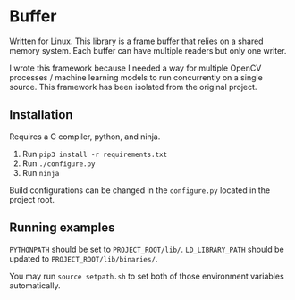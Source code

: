 # Buffer

Written for Linux. This library is a frame buffer that relies on a shared memory
system. Each buffer can have multiple readers but only one writer.

I wrote this framework because I needed a way for multiple OpenCV processes / machine 
learning models to run concurrently on a single source. This framework has been isolated
from the original project.

## Installation
Requires a C compiler, python, and ninja.
1. Run `pip3 install -r requirements.txt`
2. Run `./configure.py`
3. Run `ninja`

Build configurations can be changed in the `configure.py` located in the project root.

## Running examples
`PYTHONPATH` should be set to `PROJECT_ROOT/lib/`. `LD_LIBRARY_PATH` should be 
updated to `PROJECT_ROOT/lib/binaries/`. 

You may run `source setpath.sh` to set both of those environment variables automatically.
